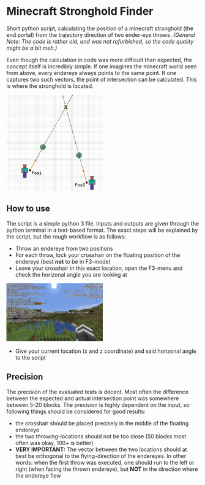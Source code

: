 # Minecraft Stronghold Finder
Short python script, calculating the position of a minecraft stronghold (the end portal) from the trajectory direction of two ender-eye throws.
_(General Note: The code is rather old, and was not refurbished, so the code quality might be a bit meh.)_

Even though the calculation in code was more difficult than expected, the concept itself is incredibly simple. If one imagines the minecraft world seen from above, every endereye always points to the same point. If one captures two such vectors, the point of intersection can be calculated. This is where the stronghold is located.

<img src="https://github.com/phiho1609/minecraft-stronghold-finder/blob/master/img/minecraft_stronghold_finder_concept_sketch1_2.png" width="50%" height="50%">



## How to use
The script is a simple python 3 file. Inputs and outputs are given through the python terminal in a text-based format. The exact steps will be explained by the script, but the rough workflow is as follows:

- Throw an endereye from two positions
- For each throw, lock your crosshair on the floating position of the endereye (best **not** to be in F3-mode)
- Leave your crosshair in this exact location, open the F3-menu and check the horizonal angle you are looking at
<img src="https://github.com/phiho1609/minecraft-stronghold-finder/blob/master/img/minecraft_stronghold_finder_horCoord1.png" width="50%" height="50%">

- Give your current location (x and z coordinate) and said horizonal angle to the script


## Precision
The precision of the evaluated tests is decent. Most often the difference between the expected and actual intersection point was somewhere between 5-20 blocks.  The precision is highly dependent on the input, so following things should be considered for good results: 
- the crosshair should be placed precisely in the middle of the floating endereye
- the two throwing-locations should not be too close (50 blocks most often was okay, 100+ is better)
- **VERY IMPORTANT:** The vector between the two locations should at best be orthogonal to the flying-direction of the endereyes. In other words: when the first throw was executed, one should run to the left or right (when facing the thrown endereye), but **NOT** in the direction where the endereye flew   
